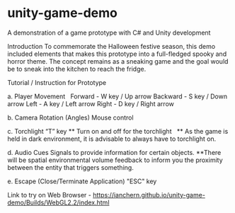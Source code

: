 # unity-game-demo
A demonstration of a game prototype with C# and Unity development


Introduction 
To commemorate the Halloween festive season, this demo included elements that makes this prototype into a full-fledged spooky and horror theme. The concept remains as a sneaking game and the goal would be to sneak into the kitchen to reach the fridge.

Tutorial / Instruction for Prototype

a.  Player Movement &nbsp;
    Forward - W key / Up arrow
    Backward - S key / Down arrow
    Left - A key / Left arrow
    Right - D key / Right arrow

b.  Camera Rotation (Angles)
    Mouse control

c.  Torchlight
    “T” key ** Turn on and off for the torchlight &nbsp;
    ** As the game is held in dark environment, it is advisable to always have to torchlight on.

d.  Audio Cues
    Signals to provide information for certain objects.
    **There will be spatial environmental volume feedback to inform you the proximity between the entity that triggers something.

e.  Escape (Close/Terminate Application) "ESC" key

Link to try on Web Browser - https://ianchern.github.io/unity-game-demo/Builds/WebGL2.2/index.html
